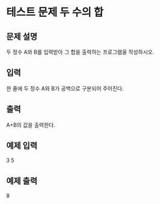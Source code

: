# 테스트 문제 두 수의 합

## 문제 설명
두 정수 A와 B를 입력받아 그 합을 출력하는 프로그램울 작성하시오.

## 입력
한 줄에 두 정수 A와 B가 공백으로 구분되어 주어진다.

## 출력
A+B의 값을 출력한다.

## 예제 입력
3 5

## 예제 출력 
8
